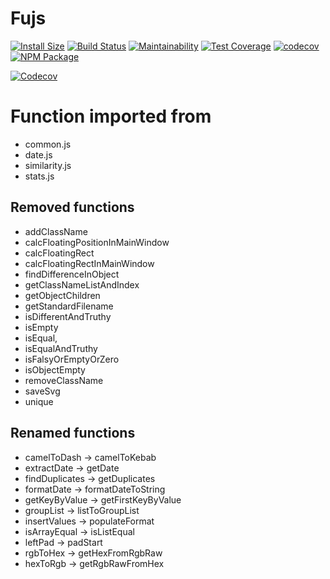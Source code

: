 # Fujs
[![Install Size](https://packagephobia.now.sh/badge?p=@togglecorp/fujs)](https://packagephobia.now.sh/result?p=@togglecorp/fujs@1.6.1) [![Build Status](https://travis-ci.com/toggle-corp/fujs.svg?branch=develop)](https://travis-ci.com/toggle-corp/fujs) [![Maintainability](https://api.codeclimate.com/v1/badges/a48a61764483bcb17971/maintainability)](https://codeclimate.com/github/toggle-corp/fujs/maintainability) [![Test Coverage](https://api.codeclimate.com/v1/badges/a48a61764483bcb17971/test_coverage)](https://codeclimate.com/github/toggle-corp/fujs/test_coverage) [![codecov](https://codecov.io/gh/toggle-corp/fujs/branch/develop/graph/badge.svg)](https://codecov.io/gh/toggle-corp/fujs) [![NPM Package](https://img.shields.io/npm/v/@togglecorp/fujs.svg?style=flat-square)](https://www.npmjs.com/package/@togglecorp/fujs)


[![Codecov](https://codecov.io/gh/toggle-corp/fujs/branch/develop/graphs/tree.svg)](https://codecov.io/gh/toggle-corp/fujs)

# Function imported from
- common.js
- date.js
- similarity.js
- stats.js

## Removed functions
- addClassName
- calcFloatingPositionInMainWindow
- calcFloatingRect
- calcFloatingRectInMainWindow
- findDifferenceInObject
- getClassNameListAndIndex
- getObjectChildren
- getStandardFilename
- isDifferentAndTruthy
- isEmpty
- isEqual,
- isEqualAndTruthy
- isFalsyOrEmptyOrZero
- isObjectEmpty
- removeClassName
- saveSvg
- unique

## Renamed functions
- camelToDash -> camelToKebab
- extractDate -> getDate
- findDuplicates -> getDuplicates
- formatDate -> formatDateToString
- getKeyByValue -> getFirstKeyByValue
- groupList -> listToGroupList
- insertValues -> populateFormat
- isArrayEqual -> isListEqual
- leftPad -> padStart
- rgbToHex -> getHexFromRgbRaw
- hexToRgb -> getRgbRawFromHex

